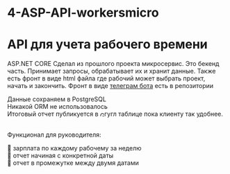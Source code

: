 # 4-ASP-API-workersmicro

# API для учета рабочего времени

ASP.NET CORE
Сделал из прошлого проекта микросервис. Это бекенд часть. Принимает запросы, обрабатывает их и хранит данные.
Также есть фронт в виде html файла где рабочий может выбрать проект, начать и закончить.
Фронт в виде [телеграм бота](https://github.com/Millton8/4.1-microbot) есть в репозитории 
<div> 
 Данные сохраняем в PostgreSQL<br />
  Никакой ORM не использовалось<br />
 Итоговый отчет публикуется в <img src="https://www.clipartmax.com/png/small/281-2811607_google-sheets-google-sheets-icon-png.png" title="Git" **alt="Git" width="10" height="10"/>гугл таблице пока клиенту так удобнее. <br />
<div>
  <br>
<p>Функционал для руководителя:</p>

 :small_blue_diamond: зарплата по каждому рабочему за неделю<br />
 :small_blue_diamond: отчет начиная с конкретной даты<br />
 :small_blue_diamond: отчет в промежутке между двумя датами<br />
  </div>
